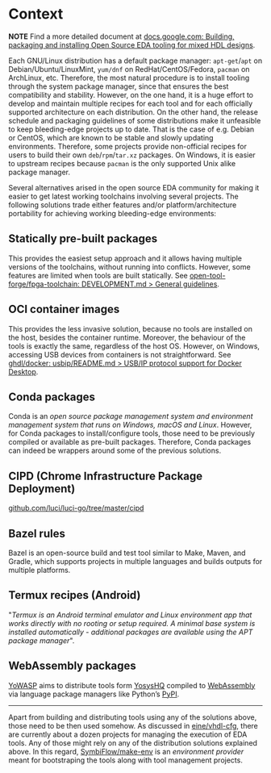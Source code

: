 # Context

**NOTE** Find a more detailed document at [docs.google.com: Building, packaging and installing Open Source EDA tooling for mixed HDL designs](https://docs.google.com/document/d/10_MqFjTIYVVuOJlusJydsp4KOcmrrHk03__7ME5thOI/).

Each GNU/Linux distribution has a default package manager: `apt-get`/`apt` on Debian/Ubuntu/LinuxMint, `yum/dnf` on RedHat/CentOS/Fedora, `pacman` on ArchLinux, etc. Therefore, the most natural procedure is to install tooling through the system package manager, since that ensures the best compatibility and stability. However, on the one hand, it is a huge effort to develop and maintain multiple recipes for each tool and for each officially supported architecture on each distribution. On the other hand, the release schedule and packaging guidelines of some distributions make it unfeasible to keep bleeding-edge projects up to date. That is the case of e.g. Debian or CentOS, which are known to be stable and slowly updating environments. Therefore, some projects provide non-official recipes for users to build their own `deb`/`rpm`/`tar.xz` packages. On Windows, it is easier to upstream recipes because `pacman` is the only supported Unix alike package manager.

Several alternatives arised in the open source EDA community for making it easier to get latest working toolchains involving several projects. The following solutions trade either features and/or platform/architecture portability for achieving working bleeding-edge environments:

## Statically pre-built packages

This provides the easiest setup approach and it allows having multiple versions of the toolchains, without running into conflicts. However, some features are limited when tools are built statically. See [open-tool-forge/fpga-toolchain: DEVELOPMENT.md > General guidelines](https://github.com/open-tool-forge/fpga-toolchain/blob/main/DEVELOPMENT.md#general-guidelines).

## OCI container images

This provides the less invasive solution, because no tools are installed on the host, besides the container runtime. Moreover, the behaviour of the tools is exactly the same, regardless of the host OS. However, on Windows, accessing USB devices from containers is not straightforward. See [ ghdl/docker: usbip/README.md > USB/IP protocol support for Docker Desktop](https://github.com/ghdl/docker/tree/master/usbip).

## Conda packages

Conda is an *open source package management system and environment management system that runs on Windows, macOS and Linux*. However, for Conda packages to install/configure tools, those need to be previously compiled or available as pre-built packages. Therefore, Conda packages can indeed be wrappers around some of the previous solutions.

## CIPD (Chrome Infrastructure Package Deployment)

[github.com/luci/luci-go/tree/master/cipd](https://github.com/luci/luci-go/tree/master/cipd)

## Bazel rules

Bazel is an open-source build and test tool similar to Make, Maven, and Gradle, which supports projects in multiple languages and builds outputs for multiple platforms.

## Termux recipes (Android)

"*Termux is an Android terminal emulator and Linux environment app that works directly with no rooting or setup required. A minimal base system is installed automatically - additional packages are available using the APT package manager*".

## WebAssembly packages

[YoWASP](http://yowasp.org/) aims to distribute tools form [YosysHQ](https://github.com/YosysHQ/) compiled to [WebAssembly](https://webassembly.org/) via language package managers like Python’s [PyPI](https://pypi.org/).

---

Apart from building and distributing tools using any of the solutions above, those need to be then used somehow. As discussed in [eine/vhdl-cfg](https://github.com/eine/vhdl-cfg), there are currently about a dozen projects for managing the execution of EDA tools. Any of those might rely on any of the distribution solutions explained above. In this regard, [SymbiFlow/make-env](https://github.com/SymbiFlow/make-env) is an *environment provider* meant for bootstraping the tools along with tool management projects.
